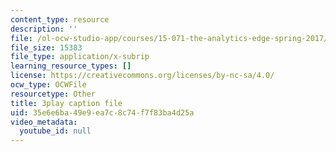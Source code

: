 ```yaml
---
content_type: resource
description: ''
file: /ol-ocw-studio-app/courses/15-071-the-analytics-edge-spring-2017/35e6e6ba49e9ea7c8c74f7f83ba4d25a_JvtqThS69bw.srt
file_size: 15383
file_type: application/x-subrip
learning_resource_types: []
license: https://creativecommons.org/licenses/by-nc-sa/4.0/
ocw_type: OCWFile
resourcetype: Other
title: 3play caption file
uid: 35e6e6ba-49e9-ea7c-8c74-f7f83ba4d25a
video_metadata:
  youtube_id: null
---
```

